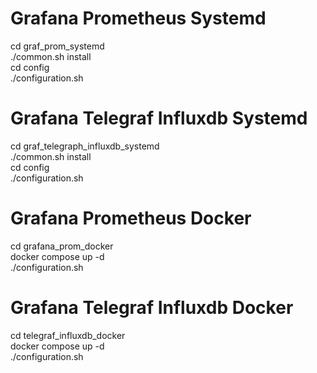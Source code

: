 <h1>Grafana Prometheus Systemd</h1>
cd graf_prom_systemd<br>
./common.sh install<br>
cd config<br>
./configuration.sh<br>
<h1>Grafana Telegraf Influxdb Systemd</h1>
cd graf_telegraph_influxdb_systemd<br>
./common.sh install<br>
cd config<br>
./configuration.sh<br>
<h1>Grafana Prometheus Docker</h1>
cd grafana_prom_docker<br>
docker compose up -d<br>
./configuration.sh<br>
<h1>Grafana Telegraf Influxdb Docker</h1> 
cd telegraf_influxdb_docker<br>
docker compose up -d<br>
./configuration.sh<br>